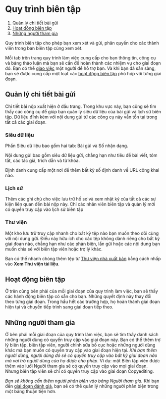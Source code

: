 # Quy trình biên tập

1. [Quản lý chi tiết bài gửi](editorial-workflow#manage-submission-details)
1. [Hoạt động biên tập](editorial-workflow#editorial-actions)
1. [Những người tham gia](editorial-workflow#participants)

Quy trình biên tập cho phép bạn xem xét và gửi, phân quyền cho các thành viên trong ban biên tập cùng xem xét.

Mỗi tab trên trang quy trình làm việc cung cấp cho bạn thông tin, công cụ và bảng thảo luận mà bạn sẽ cần để hoàn thành các nhiệm vụ cho giai đoạn đó. Bạn có thể [giao việc](editorial-workflow#participants) một người để hỗ trợ bạn. Và khi bạn đã sẵn sàng, bạn sẽ được cung cấp một loạt các [hoạt động biên tập](editorial-workflow#editorial-action) phù hợp với từng giai đoạn.
## <a name="manage-submission-details"></a>Quản lý chi tiết bài gửi

Chi tiết bài nộp xuất hiện ở đầu trang. Trong khu vực này, bạn cũng sẽ tìm thấy các công cụ để giúp bạn quản lý siêu dữ liệu của bài gửi và lịch sử biên tập. Dữ liệu đính kèm với nội dung gửi từ các công cụ này vẫn tồn tại trong tất cả các giai đoạn.

### <a name="metadata"></a>Siêu dữ liệu


Phần Siêu dữ liệu bao gồm hai tab: Bài gửi và Số nhận dạng.

Nội dung gửi bao gồm siêu dữ liệu gửi, chẳng hạn như tiêu đề bài viết, tóm tắt, các tác giả, trích dẫn và từ khóa.

Định danh cung cấp một nơi để thêm bất kỳ số định danh về URL công khai nào.

### <a name="editorial-history"></a>Lịch sử

Thêm các ghi chú cho việc lưu trữ hồ sơ và xem nhật ký của tất cả các sự kiện liên quan đến bài nộp này. Chỉ các nhân viên biên tập và quản lý mới có quyền truy cập vào lịch sử biên tập

### <a name="submission-library"></a>Thư viện

Một kho lưu trữ truy cập nhanh cho bất kỳ tệp nào bạn muốn theo dõi cùng với nội dung gửi. Điều này hữu ích cho các tệp không dành riêng cho bất kỳ giai đoạn nào, chẳng hạn như các phản biện, lần gửi hoặc các nội dung bạn muốn chia sẻ với biên tập viên hoặc trợ lý khác.

Bạn có thể nhanh chóng thêm tệp từ [Thư viện nhà xuất bản](settings/workflow-settings#publisher) bằng cách nhấp vào **Xem Thư viện tài liệu**.

## <a name="editorial-actions"></a> Hoạt động biên tập

Ở trên cùng bên phải của mỗi giai đoạn của quy trình làm việc, bạn sẽ thấy các hành động biên tập có sẵn cho bạn. Những quyết định này thay đổi theo từng giai đoạn. Trong hầu hết các trường hợp, họ hoàn thành giai đoạn hiện tại và chuyển tiếp trình sang giai đoạn tiếp theo.

## <a name="participants"></a>Những người tham gia

Ở bên phải mỗi giai đoạn của quy trình làm việc, bạn sẽ tìm thấy danh sách những người dùng có quyền truy cập vào giai đoạn này. Bạn có thể thêm trợ lý biên tập, biên tập viên, người chỉnh sửa bố cục hoặc những người dùng khác mà bạn muốn có quyền truy cập vào giai đoạn hiện tại.
*Khi bạn thêm người dùng, người dùng đó sẽ có quyền truy cập vào bất kỳ giai đoạn nào mà vai trò người dùng của họ được cho phép*. Ví dụ: một Biên tập viên được thêm vào lưới Người tham gia sẽ có quyền truy cập vào mọi giai đoạn. Nhưng biên tập viên sẽ chỉ có quyền truy cập vào giai đoạn Copyediting.

*Bạn sẽ không cần thêm người phản biện vào bảng Người tham gia.* Khi bạn đến [giai đoạn đánh giá](editorial-workflow/review), bạn sẽ có thể quản lý những người phản biện trong một bảng thuận tiện hơn.
